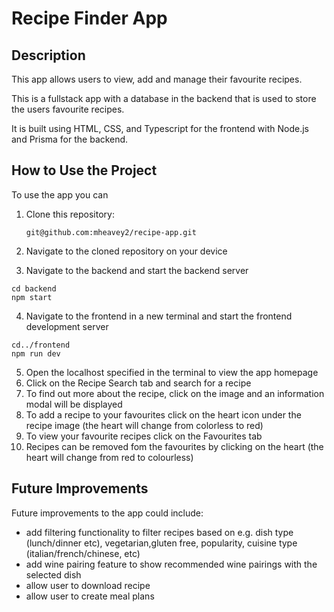 # Recipe Finder App

## Description

This app allows users to view, add and manage their favourite recipes.

This is a fullstack app with a database in the backend that is used to store the users favourite recipes.

It is built using HTML, CSS, and Typescript for the frontend with Node.js and Prisma for the backend.

## How to Use the Project

To use the app you can

1. Clone this repository:

   ```
   git@github.com:mheavey2/recipe-app.git
   ```

2. Navigate to the cloned repository on your device

3. Navigate to the backend and start the backend server

```
cd backend
npm start
```

4. Navigate to the frontend in a new terminal and start the frontend development server

```
cd../frontend
npm run dev
```

5. Open the localhost specified in the terminal to view the app homepage
6. Click on the Recipe Search tab and search for a recipe
7. To find out more about the recipe, click on the image and an information modal will be displayed
8. To add a recipe to your favourites click on the heart icon under the recipe image (the heart will change from colorless to red)
9. To view your favourite recipes click on the Favourites tab
10. Recipes can be removed fom the favourites by clicking on the heart (the heart will change from red to colourless)

## Future Improvements

Future improvements to the app could include:

- add filtering functionality to filter recipes based on e.g. dish type (lunch/dinner etc), vegetarian,gluten free, popularity, cuisine type (italian/french/chinese, etc)
- add wine pairing feature to show recommended wine pairings with the selected dish
- allow user to download recipe
- allow user to create meal plans
